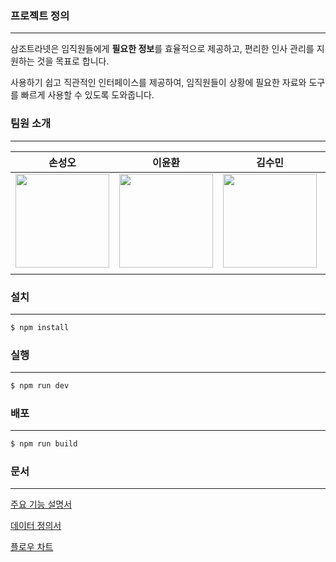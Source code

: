 ### 프로젝트 정의

---

삼조트라넷은 임직원들에게 **필요한 정보**를 효율적으로 제공하고, 편리한 인사 관리를 지원하는 것을 목표로 합니다.

사용하기 쉽고 직관적인 인터페이스를 제공하여, 임직원들이 상황에 필요한 자료와 도구를 빠르게 사용할 수 있도록 도와줍니다.

### 팀원 소개

---

<div align="center">

|                                                          **손성오**                                                           |                                                        **이윤환**                                                        |                                                           **김수민**                                                            |                                                        **김영은**                                                         |                                                        **이서미**                                                         |
| :---------------------------------------------------------------------------------------------------------------------------: | :----------------------------------------------------------------------------------------------------------------------: | :-----------------------------------------------------------------------------------------------------------------------------: | :-----------------------------------------------------------------------------------------------------------------------: | :-----------------------------------------------------------------------------------------------------------------------: |
| [<img src="https://avatars.githubusercontent.com/u/131119152?v=4" height=150 width=150> <br/>](https://github.com/Sonseongoh) | [<img src="https://avatars.githubusercontent.com/u/86473590?v=4" height=150 width=150> <br/>](https://github.com/unanbb) | [<img src="https://avatars.githubusercontent.com/u/95954000?s=64&v=4" height=150 width=150> <br/>](https://github.com/ssuminii) | [<img src="https://avatars.githubusercontent.com/u/130392927?v=4" height=150 width=150> <br/>](https://github.com/95126m) | [<img src="https://avatars.githubusercontent.com/u/45891528?v=4" height=150 width=150> <br/>](https://github.com/e-sum-e) |
|                                                                                                                               |

</div>

### 설치

---

```jsx
$ npm install
```

### 실행

---

```jsx
$ npm run dev
```

### 배포

---

```jsx
$ npm run build
```

### 문서

---

[주요 기능 설명서](https://www.notion.so/9c799c5b8c5d48e09b7442aa41884e0a)

[데이터 정의서](https://www.notion.so/aab49a2f995d42b1bb0e6cbb45975712)

[플로우 차트](https://www.notion.so/e31345cc2c124d91ae64946299f306de)
